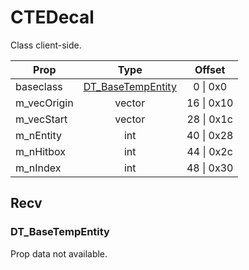 # CTEDecal

Class client-side.

|Prop|Type|Offset|
|---|:-:|:-:|
|baseclass|[DT_BaseTempEntity](#dt_basetempentity)|0 \| 0x0|
|m_vecOrigin|vector|16 \| 0x10|
|m_vecStart|vector|28 \| 0x1c|
|m_nEntity|int|40 \| 0x28|
|m_nHitbox|int|44 \| 0x2c|
|m_nIndex|int|48 \| 0x30|

## Recv

### DT_BaseTempEntity

Prop data not available.
